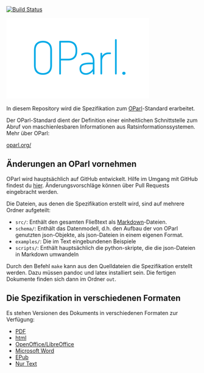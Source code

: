 [![Build Status](https://travis-ci.org/OParl/spec.svg)](https://travis-ci.org/OParl/spec)

![OParl Wortmarke](https://raw.githubusercontent.com/OParl/brand/master/wortmarke/oparl-wortmarke-rgb-m.png)

In diesem Repository wird die Spezifikation zum [OParl](https://oparl.org/)-Standard erarbeitet.

Der OParl-Standard dient der Definition einer einheitlichen Schnittstelle zum Abruf von
maschienlesbaren Informationen aus Ratsinformationssystemen. Mehr über OParl:

  [oparl.org/](https://oparl.org/)


## Änderungen an OParl vornehmen

OParl wird hauptsächlich auf GitHub entwickelt. Hilfe im Umgang mit GitHub findest du [hier](https://help.github.com/). Änderungsvorschläge können über Pull Requests eingebracht werden.

Die Dateien, aus denen die Spezifikation erstellt wird, sind auf mehrere Ordner aufgeteilt:
 - `src/`:  Enthält den gesamten Fließtext als [Markdown](https://help.github.com/articles/markdown-basics/)-Dateien.
 - `schema/`: Enthält das Datenmodell, d.h. den Aufbau der von OParl genutzten json-Objekte, als json-Dateien in einem eigenen Format.
 - `examples/`: Die im Text eingebundenen Beispiele
 - `scripts/`: Enthält hauptsächlich die python-skripte, die die json-Dateien in Markdown umwandeln

Durch den Befehl `make` kann aus den Quelldateien die Spezifikation erstellt werden. Dazu müssen pandoc und latex installiert sein. Die fertigen Dokumente finden sich dann im Ordner `out`.

## Die Spezifikation in verschiedenen Formaten

Es stehen Versionen des Dokuments in verschiedenen Formaten zur Verfügung:

* [PDF](https://spec.oparl.org/1.0.pdf)
* [html](https://spec.oparl.org/1.0.html)
* [OpenOffice/LibreOffice](https://spec.oparl.org/1.0.odt)
* [Microsoft Word](https://spec.oparl.org/1.0.docx)
* [EPub](https://spec.oparl.org/1.0.epub)
* [Nur Text](https://spec.oparl.org/1.0.txt)
